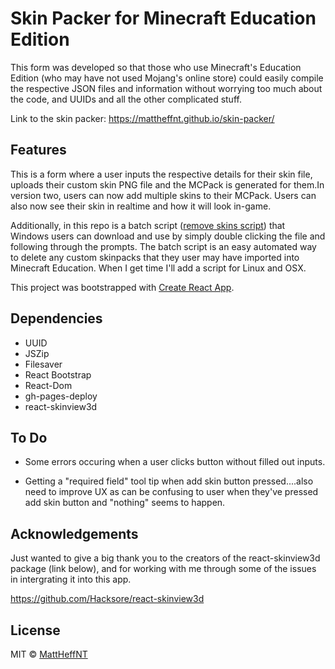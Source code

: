 # Skin Packer for Minecraft Education Edition

This form was developed so that those who use Minecraft's Education Edition (who may have not used Mojang's online store) could easily compile the respective JSON files and information without worrying too much about the code, and UUIDs and all the other complicated stuff.

Link to the skin packer: https://mattheffnt.github.io/skin-packer/

## Features

This is a form where a user inputs the respective details for their skin file, uploads their custom skin PNG file and the MCPack is generated for them.In version two, users can now add multiple skins to their MCPack. Users can also now see their skin in realtime and how it will look in-game.

Additionally, in this repo is a batch script (<a href download= "https://raw.githubusercontent.com/MattHeffNT/skin-packer/master/removeSkins.bat" >remove skins script</a>) that Windows users can download and use by simply double clicking the file and following through the prompts. The batch script is an easy automated way to delete any custom skinpacks that they user may have imported into Minecraft Education. When I get time I'll add a script for Linux and OSX.

This project was bootstrapped with [Create React App](https://github.com/facebook/create-react-app).

## Dependencies

-   UUID
-   JSZip
-   Filesaver
-   React Bootstrap
-   React-Dom
-   gh-pages-deploy
-   react-skinview3d

## To Do

-   Some errors occuring when a user clicks button without filled out inputs.

-   Getting a "required field" tool tip when add skin button pressed....also need to improve UX as can be confusing to user when they've pressed add skin button and "nothing" seems to happen.

## Acknowledgements

Just wanted to give a big thank you to the creators of the react-skinview3d package (link below), and for working with me through some of the issues in intergrating it into this app.

https://github.com/Hacksore/react-skinview3d

## License

MIT © [MattHeffNT](https://github.com/MattHeffNT)
